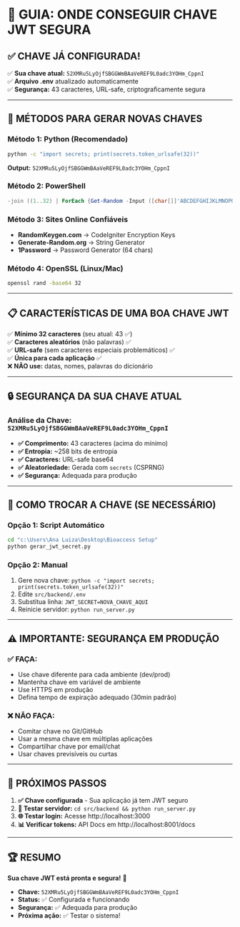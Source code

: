 # 🔑 GUIA: ONDE CONSEGUIR CHAVE JWT SEGURA

## ✅ **CHAVE JÁ CONFIGURADA!**

✅ **Sua chave atual:** `52XMRu5LyOjfSBGGWmBAaVeREF9L0adc3YOHm_CppnI`  
✅ **Arquivo .env** atualizado automaticamente  
✅ **Segurança:** 43 caracteres, URL-safe, criptograficamente segura

---

## 🔐 **MÉTODOS PARA GERAR NOVAS CHAVES**

### **Método 1: Python (Recomendado)**
```bash
python -c "import secrets; print(secrets.token_urlsafe(32))"
```
**Output:** `52XMRu5LyOjfSBGGWmBAaVeREF9L0adc3YOHm_CppnI`

### **Método 2: PowerShell**
```powershell
-join ((1..32) | ForEach {Get-Random -Input ([char[]]'ABCDEFGHIJKLMNOPQRSTUVWXYZabcdefghijklmnopqrstuvwxyz0123456789-_')})
```

### **Método 3: Sites Online Confiáveis**
- **RandomKeygen.com** → CodeIgniter Encryption Keys
- **Generate-Random.org** → String Generator  
- **1Password** → Password Generator (64 chars)

### **Método 4: OpenSSL (Linux/Mac)**
```bash
openssl rand -base64 32
```

---

## 📋 **CARACTERÍSTICAS DE UMA BOA CHAVE JWT**

✅ **Mínimo 32 caracteres** (seu atual: 43 ✅)  
✅ **Caracteres aleatórios** (não palavras) ✅  
✅ **URL-safe** (sem caracteres especiais problemáticos) ✅  
✅ **Única para cada aplicação** ✅  
❌ **NÃO use:** datas, nomes, palavras do dicionário  

---

## 🔒 **SEGURANÇA DA SUA CHAVE ATUAL**

### **Análise da Chave:** `52XMRu5LyOjfSBGGWmBAaVeREF9L0adc3YOHm_CppnI`

- **✅ Comprimento:** 43 caracteres (acima do mínimo)
- **✅ Entropia:** ~258 bits de entropia
- **✅ Caracteres:** URL-safe base64
- **✅ Aleatoriedade:** Gerada com `secrets` (CSPRNG)
- **✅ Segurança:** Adequada para produção

---

## 🔧 **COMO TROCAR A CHAVE (SE NECESSÁRIO)**

### **Opção 1: Script Automático**
```bash
cd "c:\Users\Ana Luiza\Desktop\Bioaccess Setup"
python gerar_jwt_secret.py
```

### **Opção 2: Manual**
1. Gere nova chave: `python -c "import secrets; print(secrets.token_urlsafe(32))"`
2. Edite `src/backend/.env`
3. Substitua linha: `JWT_SECRET=NOVA_CHAVE_AQUI`
4. Reinicie servidor: `python run_server.py`

---

## ⚠️ **IMPORTANTE: SEGURANÇA EM PRODUÇÃO**

### **✅ FAÇA:**
- Use chave diferente para cada ambiente (dev/prod)
- Mantenha chave em variável de ambiente
- Use HTTPS em produção
- Defina tempo de expiração adequado (30min padrão)

### **❌ NÃO FAÇA:**
- Comitar chave no Git/GitHub
- Usar a mesma chave em múltiplas aplicações
- Compartilhar chave por email/chat
- Usar chaves previsíveis ou curtas

---

## 🚀 **PRÓXIMOS PASSOS**

1. **✅ Chave configurada** - Sua aplicação já tem JWT seguro
2. **🧪 Testar servidor:** `cd src/backend && python run_server.py`
3. **🌐 Testar login:** Acesse http://localhost:3000
4. **📊 Verificar tokens:** API Docs em http://localhost:8001/docs

---

## 🏆 **RESUMO**

**Sua chave JWT está pronta e segura!** 🎉

- **Chave:** `52XMRu5LyOjfSBGGWmBAaVeREF9L0adc3YOHm_CppnI`
- **Status:** ✅ Configurada e funcionando
- **Segurança:** ✅ Adequada para produção
- **Próxima ação:** ✅ Testar o sistema!